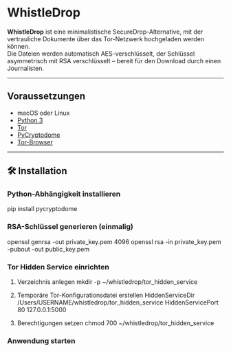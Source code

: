 # WhistleDrop

**WhistleDrop** ist eine minimalistische SecureDrop-Alternative, mit der vertrauliche Dokumente über das Tor-Netzwerk hochgeladen werden können.  
Die Dateien werden automatisch AES-verschlüsselt, der Schlüssel asymmetrisch mit RSA verschlüsselt – bereit für den Download durch einen Journalisten.

---

##  Voraussetzungen

- macOS oder Linux
- [Python 3](https://www.python.org/downloads/)
- [Tor](https://www.torproject.org/)
- [PyCryptodome](https://pypi.org/project/pycryptodome/)
- [Tor-Browser](https://www.torproject.org/download/)

---

## 🛠 Installation

### Python-Abhängigkeit installieren

pip install pycryptodome

### RSA-Schlüssel generieren (einmalig)
openssl genrsa -out private_key.pem 4096
openssl rsa -in private_key.pem -pubout -out public_key.pem

### Tor Hidden Service einrichten
1. Verzeichnis anlegen
   mkdir -p ~/whistledrop/tor_hidden_service

2. Temporäre Tor-Konfigurationsdatei erstellen
   HiddenServiceDir /Users/USERNAME/whistledrop/tor_hidden_service
   HiddenServicePort 80 127.0.0.1:5000

3. Berechtigungen setzen
   chmod 700 ~/whistledrop/tor_hidden_service

### Anwendung starten
